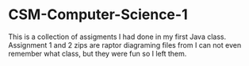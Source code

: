 # CSM-Computer-Science-1
This is a collection of assigments I had done in my first Java class. Assignment 1 and 2 zips are raptor diagraming files from I can not even remember what class, but they were fun so I left them.
